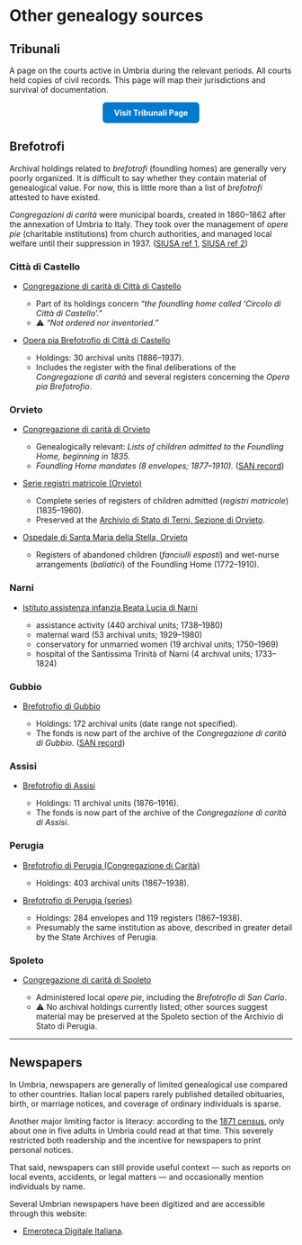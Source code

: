 # Other genealogy sources

## Tribunali

A page on the courts active in Umbria during the relevant periods. All courts held copies of civil records. This page will map their jurisdictions and survival of documentation.
  
<div align="center">
  <a href="tribunali.md" style="
    display:inline-block;
    padding:10px 20px;
    background-color:#007acc;
    color:#fff;
    border-radius:6px;
    text-decoration:none;
    font-weight:bold;">
    Visit Tribunali Page
  </a>
</div>

## Brefotrofi

Archival holdings related to *brefotrofi* (foundling homes) are generally very poorly organized. It is difficult to say whether they contain material of genealogical value.
For now, this is little more than a list of *brefotrofi* attested to have existed.

*Congregazioni di carità* were municipal boards, created in 1860–1862 after the annexation of Umbria to Italy. They took over the management of *opere pie* (charitable institutions) from church authorities, and managed local welfare until their suppression in 1937.
([SIUSA ref 1](https://siusa-archivi.cultura.gov.it/cgi-bin/siusa/pagina.pl?TipoPag=profist&Chiave=152), [SIUSA ref 2](https://siusa-archivi.cultura.gov.it/cgi-bin/siusa/pagina.pl?TipoPag=profist&Chiave=98))

### Città di Castello

* [Congregazione di carità di Città di Castello](https://siusa-archivi.cultura.gov.it/cgi-bin/siusa/pagina.pl?TipoPag=prodente&Chiave=46657)

  * Part of its holdings concern *“the foundling home called ‘Circolo di Città di Castello’.”*
  * ⚠️ *“Not ordered nor inventoried.”*

* [Opera pia Brefotrofio di Città di Castello](http://www.san.beniculturali.it/web/san/dettaglio-complesso-documentario?step=dettaglio&codiSanCompl=san.cat.complArch.14139&idSogc=&id=14139)

  * Holdings: 30 archival units (1886–1937).
  * Includes the register with the final deliberations of the *Congregazione di carità* and several registers concerning the *Opera pia Brefotrofio*.

### Orvieto

* [Congregazione di carità di Orvieto](https://siusa-archivi.cultura.gov.it/cgi-bin/siusa/pagina.pl?TipoPag=comparc&Chiave=318309)

  * Genealogically relevant: *Lists of children admitted to the Foundling Home, beginning in 1835.*
  * *Foundling Home mandates (8 envelopes; 1877–1910).* ([SAN record](http://www.san.beniculturali.it/web/san/dettaglio-complesso-documentario?step=dettaglio&codiSanCompl=san.cat.complArch.50742&idSogc=&id=50742))

* [Serie registri matricole (Orvieto)](http://www.san.beniculturali.it/web/san/dettaglio-complesso-documentario?step=dettaglio&codiSanCompl=san.cat.complArch.71213&idSogc=&id=71213)

  * Complete series of registers of children admitted (*registri matricole*) (1835–1960).
  * Preserved at the [Archivio di Stato di Terni, Sezione di Orvieto](http://www.san.beniculturali.it/web/san/dettaglio-istituto-conservatore?codiSan=san.cat.sogC.4852).

* [Ospedale di Santa Maria della Stella, Orvieto](http://www.san.beniculturali.it/web/san/dettaglio-complesso-documentario?step=dettaglio&codiSanCompl=san.cat.complArch.71303&idSogc=&id=71303)

  * Registers of abandoned children (*fanciulli esposti*) and wet-nurse arrangements (*baliatici*) of the Foundling Home (1772–1910).

### Narni

* [Istituto assistenza infanzia Beata Lucia di Narni](https://siusa-archivi.cultura.gov.it/cgi-bin/siusa/pagina.pl?TipoPag=prodente&Chiave=34759)

  * assistance activity (440 archival units; 1738–1980)
  * maternal ward (53 archival units; 1929–1980)
  * conservatory for unmarried women (19 archival units; 1750–1969)
  * hospital of the Santissima Trinità of Narni (4 archival units; 1733–1824)

### Gubbio

* [Brefotrofio di Gubbio](http://www.san.beniculturali.it/web/san/dettaglio-soggetto-produttore?id=69497)

  * Holdings: 172 archival units (date range not specified).
  * The fonds is now part of the archive of the *Congregazione di carità di Gubbio*. ([SAN record](http://www.san.beniculturali.it/web/san/dettaglio-complesso-documentario?step=dettaglio&codiSanCompl=san.cat.complArch.97098&idSogc=&id=97098))

### Assisi

* [Brefotrofio di Assisi](http://www.san.beniculturali.it/web/san/dettaglio-complesso-documentario?step=dettaglio&codiSanCompl=san.cat.complArch.97032&idSogc=&id=97032)

  * Holdings: 11 archival units (1876–1916).
  * The fonds is now part of the archive of the *Congregazione di carità di Assisi*.

### Perugia

* [Brefotrofio di Perugia (Congregazione di Carità)](http://www.san.beniculturali.it/web/san/dettaglio-complesso-documentario?step=dettaglio&codiSanCompl=san.cat.complArch.95869&idSogc=&id=95869)

  * Holdings: 403 archival units (1867–1938).

* [Brefotrofio di Perugia (series)](http://www.san.beniculturali.it/web/san/dettaglio-complesso-documentario?step=dettaglio&codiSanCompl=san.cat.complArch.45529&idSogc=&id=45529)

  * Holdings: 284 envelopes and 119 registers (1867–1938).
  * Presumably the same institution as above, described in greater detail by the State Archives of Perugia.

### Spoleto

* [Congregazione di carità di Spoleto](https://siusa-archivi.cultura.gov.it/cgi-bin/siusa/pagina.pl?TipoPag=prodente&Chiave=38206)

  * Administered local *opere pie*, including the *Brefotrofio di San Carlo*.
  * ⚠️ No archival holdings currently listed; other sources suggest material may be preserved at the Spoleto section of the Archivio di Stato di Perugia.

---

## Newspapers

In Umbria, newspapers are generally of limited genealogical use compared to other countries. Italian local papers rarely published detailed obituaries, birth, or marriage notices, and coverage of ordinary individuals is sparse.

Another major limiting factor is literacy: according to the [1871 census](https://lipari.istat.it/digibib/Censimenti%20popolazione/censpop1871/IST7923cp1871_v2+OCR_ottimizzato.pdf#page=22), only about one in five adults in Umbria could read at that time. This severely restricted both readership and the incentive for newspapers to print personal notices.

That said, newspapers can still provide useful context — such as reports on local events, accidents, or legal matters — and occasionally mention individuals by name.

Several Umbrian newspapers have been digitized and are accessible through this website:

- [Emeroteca Digitale Italiana](https://www.internetculturale.it/it/913/emeroteca-digitale-italiana/periodic/?iniziale=&regione=Umbria&materia=&q=&filterPeriodic=1&paginate_pageNum=1).
